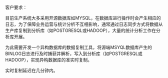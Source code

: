 客户要求：

目前生产系统大多采用开源数据库如MYSQL，在数据库进行操作时会产生相应的日志，为了保障业务运营与统计分析不互相影响，通常通过日志同步方式将数据从生产库复制到分析库（如POSTGRESQL或HADOOP），大量的统计分析工作在分析库开展。

为此需要开发一个异构数据库的数据复制工具，将源端MSYQL数据库产生的BINLOG日志进行及时捕获并解析，写入到分析库（如POSTGRESQL或HADOOP），实现异构数据库的准实时复制。



实时复制延迟在几分钟内。